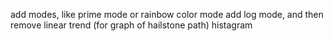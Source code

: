 add modes, like prime mode or rainbow color mode
add log mode, and then remove linear trend (for graph of hailstone path)
histagram